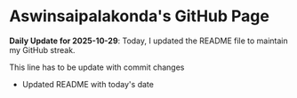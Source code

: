 # Aswinsaipalakonda's GitHub Page

**Daily Update for 2025-10-29**: Today, I updated the README file to maintain my GitHub streak.

This line has to be update with commit changes
 - Updated README with today's date 
